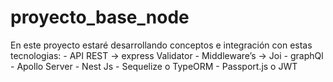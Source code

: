 # proyecto_base_node
En este proyecto estaré desarrollando conceptos e integración con estas tecnologias: - API REST -> express Validator - Middleware’s -> Joi  - graphQl - Apollo Server - Nest Js - Sequelize o TypeORM - Passport.js o JWT 
